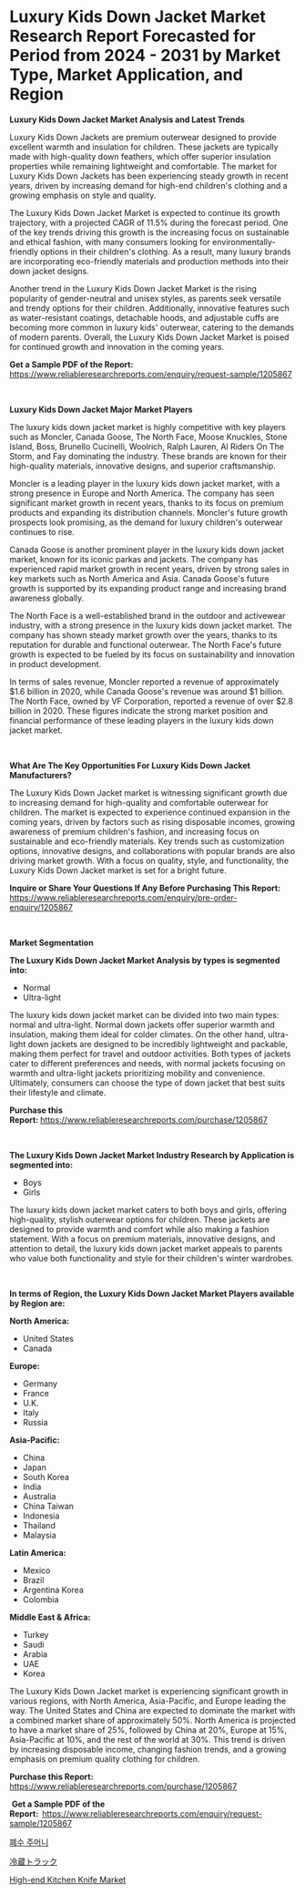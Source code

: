 <p><h1>Luxury Kids Down Jacket Market Research Report Forecasted for Period from 2024 -  2031 by Market Type, Market Application, and Region</h1></p><p><strong>Luxury Kids Down Jacket Market Analysis and Latest Trends</strong></p>
<p><p>Luxury Kids Down Jackets are premium outerwear designed to provide excellent warmth and insulation for children. These jackets are typically made with high-quality down feathers, which offer superior insulation properties while remaining lightweight and comfortable. The market for Luxury Kids Down Jackets has been experiencing steady growth in recent years, driven by increasing demand for high-end children's clothing and a growing emphasis on style and quality.</p><p>The Luxury Kids Down Jacket Market is expected to continue its growth trajectory, with a projected CAGR of 11.5% during the forecast period. One of the key trends driving this growth is the increasing focus on sustainable and ethical fashion, with many consumers looking for environmentally-friendly options in their children's clothing. As a result, many luxury brands are incorporating eco-friendly materials and production methods into their down jacket designs.</p><p>Another trend in the Luxury Kids Down Jacket Market is the rising popularity of gender-neutral and unisex styles, as parents seek versatile and trendy options for their children. Additionally, innovative features such as water-resistant coatings, detachable hoods, and adjustable cuffs are becoming more common in luxury kids' outerwear, catering to the demands of modern parents. Overall, the Luxury Kids Down Jacket Market is poised for continued growth and innovation in the coming years.</p></p>
<p><strong>Get a Sample PDF of the Report:&nbsp;</strong> <a href="https://www.reliableresearchreports.com/enquiry/request-sample/1205867">https://www.reliableresearchreports.com/enquiry/request-sample/1205867</a></p>
<p>&nbsp;</p>
<p><strong>Luxury Kids Down Jacket Major Market Players</strong></p>
<p><p>The luxury kids down jacket market is highly competitive with key players such as Moncler, Canada Goose, The North Face, Moose Knuckles, Stone Island, Boss, Brunello Cucinelli, Woolrich, Ralph Lauren, Al Riders On The Storm, and Fay dominating the industry. These brands are known for their high-quality materials, innovative designs, and superior craftsmanship.</p><p>Moncler is a leading player in the luxury kids down jacket market, with a strong presence in Europe and North America. The company has seen significant market growth in recent years, thanks to its focus on premium products and expanding its distribution channels. Moncler's future growth prospects look promising, as the demand for luxury children's outerwear continues to rise.</p><p>Canada Goose is another prominent player in the luxury kids down jacket market, known for its iconic parkas and jackets. The company has experienced rapid market growth in recent years, driven by strong sales in key markets such as North America and Asia. Canada Goose's future growth is supported by its expanding product range and increasing brand awareness globally.</p><p>The North Face is a well-established brand in the outdoor and activewear industry, with a strong presence in the luxury kids down jacket market. The company has shown steady market growth over the years, thanks to its reputation for durable and functional outerwear. The North Face's future growth is expected to be fueled by its focus on sustainability and innovation in product development.</p><p>In terms of sales revenue, Moncler reported a revenue of approximately $1.6 billion in 2020, while Canada Goose's revenue was around $1 billion. The North Face, owned by VF Corporation, reported a revenue of over $2.8 billion in 2020. These figures indicate the strong market position and financial performance of these leading players in the luxury kids down jacket market.</p></p>
<p>&nbsp;</p>
<p><strong>What Are The Key Opportunities For Luxury Kids Down Jacket Manufacturers?</strong></p>
<p><p>The Luxury Kids Down Jacket market is witnessing significant growth due to increasing demand for high-quality and comfortable outerwear for children. The market is expected to experience continued expansion in the coming years, driven by factors such as rising disposable incomes, growing awareness of premium children's fashion, and increasing focus on sustainable and eco-friendly materials. Key trends such as customization options, innovative designs, and collaborations with popular brands are also driving market growth. With a focus on quality, style, and functionality, the Luxury Kids Down Jacket market is set for a bright future.</p></p>
<p><strong>Inquire or Share Your Questions If Any Before Purchasing This Report:</strong> <a href="https://www.reliableresearchreports.com/enquiry/pre-order-enquiry/1205867">https://www.reliableresearchreports.com/enquiry/pre-order-enquiry/1205867</a></p>
<p>&nbsp;</p>
<p><strong>Market Segmentation</strong></p>
<p><strong>The Luxury Kids Down Jacket Market Analysis by types is segmented into:</strong></p>
<p><ul><li>Normal</li><li>Ultra-light</li></ul></p>
<p><p>The luxury kids down jacket market can be divided into two main types: normal and ultra-light. Normal down jackets offer superior warmth and insulation, making them ideal for colder climates. On the other hand, ultra-light down jackets are designed to be incredibly lightweight and packable, making them perfect for travel and outdoor activities. Both types of jackets cater to different preferences and needs, with normal jackets focusing on warmth and ultra-light jackets prioritizing mobility and convenience. Ultimately, consumers can choose the type of down jacket that best suits their lifestyle and climate.</p></p>
<p><strong>Purchase this Report:&nbsp;</strong><a href="https://www.reliableresearchreports.com/purchase/1205867">https://www.reliableresearchreports.com/purchase/1205867</a></p>
<p>&nbsp;</p>
<p><strong>The Luxury Kids Down Jacket Market Industry Research by Application is segmented into:</strong></p>
<p><ul><li>Boys</li><li>Girls</li></ul></p>
<p><p>The luxury kids down jacket market caters to both boys and girls, offering high-quality, stylish outerwear options for children. These jackets are designed to provide warmth and comfort while also making a fashion statement. With a focus on premium materials, innovative designs, and attention to detail, the luxury kids down jacket market appeals to parents who value both functionality and style for their children's winter wardrobes.</p></p>
<p>&nbsp;</p>
<p><strong>In terms of Region, the Luxury Kids Down Jacket Market Players available by Region are:</strong></p>
<p>
    <p> <strong> North America: </strong>
        <ul>
            <li>United States</li>
            <li>Canada</li>
        </ul>
        </p> 
    <p> <strong> Europe: </strong>
        <ul>
            <li>Germany</li>
            <li>France</li>
            <li>U.K.</li>
            <li>Italy</li>
            <li>Russia</li>
        </ul>
        </p> 
    <p> <strong> Asia-Pacific: </strong>
        <ul>
            <li>China</li>
            <li>Japan</li>
            <li>South Korea</li>
            <li>India</li>
            <li>Australia</li>
            <li>China Taiwan</li>
            <li>Indonesia</li>
            <li>Thailand</li>
            <li>Malaysia</li>
        </ul>
        </p> 
    <p> <strong> Latin America: </strong>
        <ul>
            <li>Mexico</li>
            <li>Brazil</li>
            <li>Argentina Korea</li>
            <li>Colombia</li>
        </ul>
        </p> 
    <p> <strong> Middle East & Africa: </strong>
        <ul>
            <li>Turkey</li>
            <li>Saudi</li>
            <li>Arabia</li>
            <li>UAE</li>
            <li>Korea</li>
        </ul>
    </p>
    </p>
<p><p>The Luxury Kids Down Jacket market is experiencing significant growth in various regions, with North America, Asia-Pacific, and Europe leading the way. The United States and China are expected to dominate the market with a combined market share of approximately 50%. North America is projected to have a market share of 25%, followed by China at 20%, Europe at 15%, Asia-Pacific at 10%, and the rest of the world at 30%. This trend is driven by increasing disposable income, changing fashion trends, and a growing emphasis on premium quality clothing for children.</p></p>
<p><strong>Purchase this Report: </strong><a href="https://www.reliableresearchreports.com/purchase/1205867">https://www.reliableresearchreports.com/purchase/1205867</a></p>
<p>&nbsp;<strong>Get a Sample PDF of the Report:&nbsp;&nbsp;</strong><a href="https://www.reliableresearchreports.com/enquiry/request-sample/1205867">https://www.reliableresearchreports.com/enquiry/request-sample/1205867</a></p>
<p><strong></strong></p>
<p><p><a href="https://github.com/trmesnao7959541/Market-Research-Report-List-1/blob/main/80413866839.md">폐수 주머니</a></p><p><a href="https://github.com/ksxzwxabcuynh011/Market-Research-Report-List-1/blob/main/69879847595.md">冷蔵トラック</a></p><p><a href="https://github.com/BryceTownsendr/Market-Research-Report-List-4/blob/main/high-end-kitchen-knife-market.md">High-end Kitchen Knife Market</a></p></p>
